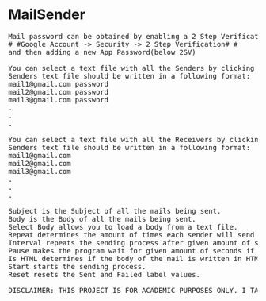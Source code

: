 # MailSender
<pre>
Mail password can be obtained by enabling a 2 Step Verification on your google account that you can find by navigating to:
# #Google Account -> Security -> 2 Step Verification# #
and then adding a new App Password(below 2SV)

You can select a text file with all the Senders by clicking the Select Senders button.
Senders text file should be written in a following format:
mail1@gmail.com password
mail2@gmail.com password
mail3@gmail.com password
.
.
.

You can select a text file with all the Receivers by clicking the Select Receivers button.
Senders text file should be written in a following format:
mail1@gmail.com
mail2@gmail.com
mail3@gmail.com
.
.
.

Subject is the Subject of all the mails being sent.
Body is the Body of all the mails being sent.
Select Body allows you to load a body from a text file.
Repeat determines the amount of times each sender will send a mail to each receiver(I'd advise you against using anything above 100).
Interval repeats the sending process after given amount of seconds if Use Interval is enabled.
Pause makes the program wait for given amount of seconds if sending a mail fails(use this if you are sending 90+ mails in total and set it to 90+, else just set it to 0).
Is HTML determines if the body of the mail is written in HTML.
Start starts the sending process.
Reset resets the Sent and Failed label values.

DISCLAIMER: THIS PROJECT IS FOR ACADEMIC PURPOSES ONLY. I TAKE NO RESPONSIBILITY FOR ILLEGAL USAGE AND/OR POTENTIAL HARMS.
</pre>
